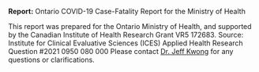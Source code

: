 **Report:** Ontario COVID-19 Case-Fatality Report for the Ministry of Health

This report was prepared for the Ontario Ministry of Health, and supported by the Canadian Institute of Health Research Grant VR5 172683.
Source: Institute for Clinical Evaluative Sciences (ICES) Applied Health Research Question #2021 0950 080 000
Please contact [Dr. Jeff Kwong](jeff.kwong@utoronto.ca) for any questions or clarifications.

